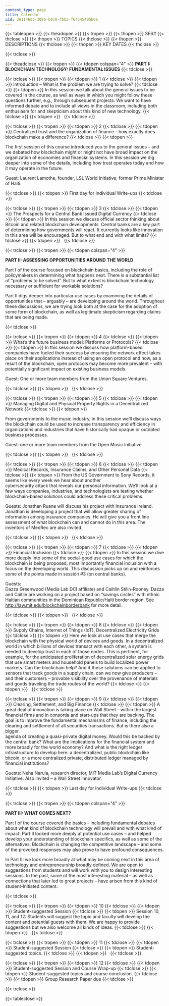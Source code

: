 ```yaml
---
content_type: page
title: Calendar
uid: 3e1146db-308b-b0c0-fbb3-f64545405b6e
---
```


{{< tableopen >}}
{{< theadopen >}}
{{< tropen >}}
{{< thopen >}}
SES#
{{< thclose >}}
{{< thopen >}}
TOPICS
{{< thclose >}}
{{< thopen >}}
DESCRIPTIONS
{{< thclose >}}
{{< thopen >}}
KEY DATES
{{< thclose >}}

{{< trclose >}}

{{< theadclose >}}
{{< tropen >}}
{{< tdopen colspan="4" >}}
**PART I: BLOCKCHAIN TECHNOLOGY: FUNDAMENTAL ISSUES**
{{< tdclose >}}

{{< trclose >}}
{{< tropen >}}
{{< tdopen >}}
1
{{< tdclose >}}
{{< tdopen >}}
Introduction – What is the problem we are trying to solve?
{{< tdclose >}}
{{< tdopen >}}
In this session we talk about the general issues to be covered in the course, as well as ways in which you might follow these questions further, e.g., through subsequent projects. We want to have informed debate and to include all views in the classroom, including both enthusiasm for and skepticism about this kind of new technology.
{{< tdclose >}}
{{< tdopen >}}
 
{{< tdclose >}}

{{< trclose >}}
{{< tropen >}}
{{< tdopen >}}
2
{{< tdclose >}}
{{< tdopen >}}
Centralized trust and the organization of finance – how exactly does blockchain make a difference?
{{< tdclose >}}
{{< tdopen >}}


The first session of this course introduced you to the general issues – and we debated how blockchain might or might not have broad impact on the organization of economies and financial systems. In this session we dig deeper into some of the details, including how trust operates today and how it may operate in the future.

Guest: Laurent Lamothe, founder, LSL World Initiative; former Prime Minister of Haiti.


{{< tdclose >}}
{{< tdopen >}}
First day for Individual Write-ups
{{< tdclose >}}

{{< trclose >}}
{{< tropen >}}
{{< tdopen >}}
3
{{< tdclose >}}
{{< tdopen >}}
The Prospects for a Central Bank Issued Digital Currency
{{< tdclose >}}
{{< tdopen >}}
In this session we discuss official sector thinking about Bitcoin and related blockchain developments. Central banks are a key part of determining how governments will react. It currently looks like innovation in this area will be encouraged. But to what end and with what limits?
{{< tdclose >}}
{{< tdopen >}}
 
{{< tdclose >}}

{{< trclose >}}
{{< tropen >}}
{{< tdopen colspan="4" >}}


**PART II: ASSESSING OPPORTUNITIES AROUND THE WORLD**

Part I of the course focused on blockchain basics, including the role of policymakers in determining what happens next. There is a substantial list of “problems to be solved”. But to what extent is blockchain technology necessary or sufficient for workable solutions?

Part II digs deeper into particular use cases by examining the details of opportunities that – arguably – are developing around the world. Throughout these discussions, we are trying look both at the case for the adoption of some form of blockchain, as well as legitimate skepticism regarding claims that are being made.


{{< tdclose >}}

{{< trclose >}}
{{< tropen >}}
{{< tdopen >}}
4
{{< tdclose >}}
{{< tdopen >}}
What’s the future business model: Platforms or Protocols?
{{< tdclose >}}
{{< tdopen >}}
In this session we discuss how platform-based companies have fueled their success by ensuring the network effect takes place on their applications instead of using an open protocol and how, as a result of the blockchain, open protocols may become more prevalent – with potentially significant impact on existing business models.

Guest: One or more team members from the Union Square Ventures.


{{< tdclose >}}
{{< tdopen >}}
 
{{< tdclose >}}

{{< trclose >}}
{{< tropen >}}
{{< tdopen >}}
5
{{< tdclose >}}
{{< tdopen >}}
Managing Digital and Physical Property Rights in a Decentralized Network
{{< tdclose >}}
{{< tdopen >}}


From governments to the music industry, in this session we’ll discuss ways the blockchain could be used to increase transparency and efficiency in organizations and industries that have historically had opaque or outdated business processes.

Guest: one or more team members from the Open Music Initiative.


{{< tdclose >}}
{{< tdopen >}}
 
{{< tdclose >}}

{{< trclose >}}
{{< tropen >}}
{{< tdopen >}}
6
{{< tdclose >}}
{{< tdopen >}}
Medical Records, Insurance Claims, and Other Personal Data
{{< tdclose >}}
{{< tdopen >}}
From the US Government to Sony Records, it seems like every week we hear about another  
cybersecurity attack that reveals our personal information. We’ll look at a few ways companies, industries, and technologists are testing whether blockchain-based solutions could address these critical problems.

Guests: Jonathan Ruane will discuss his project with Insurance Ireland. Jonathan is developing a project that will allow greater sharing of information among insurance companies. He will give you a front line assessment of what blockchain can and cannot do in this area. The inventors of MedRec are also invited.


{{< tdclose >}}
{{< tdopen >}}
 
{{< tdclose >}}

{{< trclose >}}
{{< tropen >}}
{{< tdopen >}}
7
{{< tdclose >}}
{{< tdopen >}}
Financial Inclusion
{{< tdclose >}}
{{< tdopen >}}
In this session we dive more deeply into some of the social-good use cases for which the blockchain is being proposed, most importantly financial inclusion with a focus on the developing world. This discussion picks up on and reinforces some of the points made in session #3 (on central banks).

Guests:  
Dazza Greenwood (Media Lab DCI affiliate) and Cailtlin Stilin-Rooney. Dazza and Caitlin are working on a project based on “savings circles” with ethnic Haitian communities in the Dominican Republic/Haiti border region. See http://law.mit.edu/blockchainborderbank for more detail.


{{< tdclose >}}
{{< tdopen >}}
 
{{< tdclose >}}

{{< trclose >}}
{{< tropen >}}
{{< tdopen >}}
8
{{< tdclose >}}
{{< tdopen >}}
Supply Chains, Internet of Things (IoT), Decentralized Electricity Grids
{{< tdclose >}}
{{< tdopen >}}
Here we look at use cases that merge the blockchain with the physical world of devices and goods. In a decentralized world in which billions of devices transact with each other, a system is needed to develop trust in each of those nodes. This is pertinent, for example, for the anticipated proliferation of decentralized solar energy grids that use smart meters and household panels to build localized power markets. Can the blockchain help? And if these solutions can be applied to sensors that track goods in a supply chain, can we now give producers – and their customers – provable visibility over the provenance of materials and goods traveling the trade routes of the world?
{{< tdclose >}}
{{< tdopen >}}
 
{{< tdclose >}}

{{< trclose >}}
{{< tropen >}}
{{< tdopen >}}
9
{{< tdclose >}}
{{< tdopen >}}
Clearing, Settlement, and Big Finance
{{< tdclose >}}
{{< tdopen >}}
A great deal of innovation is taking place on Wall Street – within the largest financial firms and in consortia and start-ups that they are backing. The goal is to improve the fundamental mechanisms of finance, including the clearing and settlement of all securities transactions. But is there also a bigger  
agenda of creating a quasi-private digital money. Would this be backed by the central bank? What are the implications for the financial system and more broadly for the world economy? And what is the right ledger infrastructure to develop here: a decentralized, public blockchain like bitcoin, or a more centralized private, distributed ledger managed by financial institutions?

Guests: Neha Narula, research director, MIT Media Lab’s Digital Currency Initiative. Also invited – a Wall Street innovator.


{{< tdclose >}}
{{< tdopen >}}
Last day for Individual Write-ups
{{< tdclose >}}

{{< trclose >}}
{{< tropen >}}
{{< tdopen colspan="4" >}}


**PART III: WHAT COMES NEXT?**

Part I of the course covered the basics – including fundamental debates about what kind of blockchain technology will prevail and with what kind of impact. Part II looked more deeply at potential use cases – and helped develop your understanding of blockchain specifics, as well as some of the alternatives. Blockchain is changing the competitive landscape – and some of the provoked responses may also prove to have profound consequences.

In Part III we look more broadly at what may be coming next in this area of technology and entrepreneurship broadly defined. We are open to suggestions from students and will work with you to design interesting sessions. In the past, some of the most interesting material – as well as connections that later led to great projects – have arisen from this kind of student-initiated content.


{{< tdclose >}}

{{< trclose >}}
{{< tropen >}}
{{< tdopen >}}
10
{{< tdclose >}}
{{< tdopen >}}
Student-suggested Session
{{< tdclose >}}
{{< tdopen >}}
Session 10, 11, and 12: Students will suggest the topic and faculty will develop the content and potential guests with them. We are happy to provide suggestions but we also welcome all kinds of ideas.
{{< tdclose >}}
{{< tdopen >}}
 
{{< tdclose >}}

{{< trclose >}}
{{< tropen >}}
{{< tdopen >}}
11
{{< tdclose >}}
{{< tdopen >}}
Student-suggested Session
{{< tdclose >}}
{{< tdopen >}}
Student-suggested topics.
{{< tdclose >}}
{{< tdopen >}}
 
{{< tdclose >}}

{{< trclose >}}
{{< tropen >}}
{{< tdopen >}}
12
{{< tdclose >}}
{{< tdopen >}}
Student-suggested Session and Course Wrap-up
{{< tdclose >}}
{{< tdopen >}}
Student-suggested topics and course conclusion.
{{< tdclose >}}
{{< tdopen >}}
Group Research Paper due
{{< tdclose >}}

{{< trclose >}}

{{< tableclose >}}
